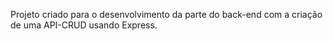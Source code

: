 Projeto criado para o desenvolvimento da parte do back-end com 
a criação de uma API-CRUD usando Express.